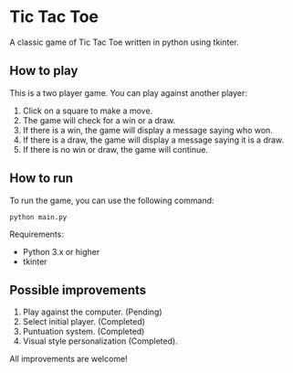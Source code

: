 # Tic Tac Toe

A classic game of Tic Tac Toe written in python using tkinter.

## How to play

This is a two player game. You can play against another player:

1. Click on a square to make a move.
2. The game will check for a win or a draw.
3. If there is a win, the game will display a message saying who won.
4. If there is a draw, the game will display a message saying it is a draw.
5. If there is no win or draw, the game will continue.

## How to run

To run the game, you can use the following command:

```
python main.py
```

Requirements:

- Python 3.x or higher
- tkinter

## Possible improvements

1. Play against the computer. (Pending)
2. Select initial player. (Completed)
3. Puntuation system. (Completed)
4. Visual style personalization (Completed).

All improvements are welcome!


